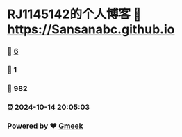 # RJ1145142的个人博客 :link: https://Sansanabc.github.io 
### :page_facing_up: [6](https://Sansanabc.github.io/tag.html) 
### :speech_balloon: 1 
### :hibiscus: 982 
### :alarm_clock: 2024-10-14 20:05:03 
### Powered by :heart: [Gmeek](https://github.com/Meekdai/Gmeek)
